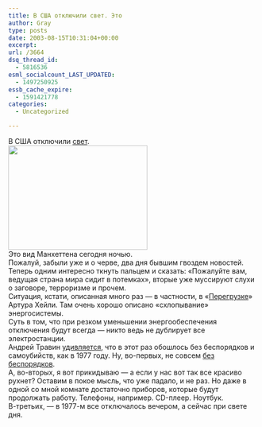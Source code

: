 ```yaml
---
title: В США отключили свет. Это
author: Gray
type: posts
date: 2003-08-15T10:31:04+00:00
excerpt:
url: /3664
dsq_thread_id:
  - 5816536
esml_socialcount_LAST_UPDATED:
  - 1497250925
essb_cache_expire:
  - 1591421778
categories:
  - Uncategorized

---
```








В США отключили <a href="http://www.cnn.com/2003/US/08/15/power.outage/index.html" target="_blank">свет</a>.  
<img src="https://i0.wp.com/www.searchengines.ru/blog/images/top.skyline.jpg?resize=280%2C210" width="280" height="210" alt="" border="0" data-recalc-dims="1" />  
Это вид Манхеттена сегодня ночью.  
Пожалуй, забыли уже и о черве, два дня бывшим гвоздем новостей. Теперь одним интересно ткнуть пальцем и сказать: &#171;Пожалуйте вам, ведущая страна мира сидит в потемках&#187;, вторые уже муссируют слухи о заговоре, терроризме и прочем.  
Ситуация, кстати, описанная много раз &#8212; в частности, в &#171;<a href="http://www.ozon.ru/%3Fcontext%3Ddetail%26id%3D83207&#038;guruid=-1&#038;ext=&#038;pp=1" target="_blank">Перегрузке</a>&#187; Артура Хейли. Там очень хорошо описано &#171;схлопывание&#187; энергосистемы.  
Суть в том, что при резком уменьшении энергообеспечения отключения будут всегда &#8212; никто ведь не дублирует все электростанции.  
Андрей Травин <a href="http://www.livejournal.com/users/volk/323207.html" target="_blank">удивляется</a>, что в этот раз обошлось без беспорядков и самоубийств, как в 1977 году. Ну, во-первых, не совсем <a href="http://www.gazeta.ru/2003/08/15/vssabezsveta.shtml" target="_blank">без беспорядков</a>.  
А, во-вторых, я вот прикидываю &#8212; а если у нас вот так все красиво рухнет? Оставим в покое мысль, что уже падало, и не раз. Но даже в одной со мной комнате достаточно приборов, которые будут продолжать работу. Телефоны, например. CD-плеер. Ноутбук.  
В-третьих, &#8212; в 1977-м все отключалось вечером, а сейчас при свете дня.